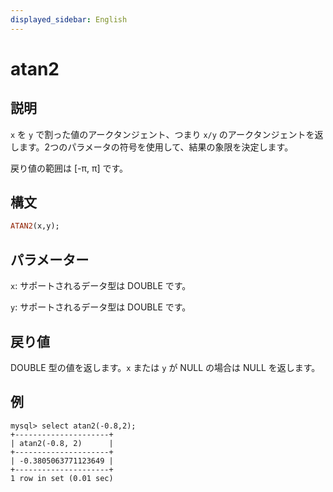 ```yaml
---
displayed_sidebar: English
---
```


# atan2

## 説明

`x` を `y` で割った値のアークタンジェント、つまり `x/y` のアークタンジェントを返します。2つのパラメータの符号を使用して、結果の象限を決定します。

戻り値の範囲は [-π, π] です。

## 構文

```Haskell
ATAN2(x,y);
```

## パラメーター

`x`: サポートされるデータ型は DOUBLE です。

`y`: サポートされるデータ型は DOUBLE です。

## 戻り値

DOUBLE 型の値を返します。`x` または `y` が NULL の場合は NULL を返します。

## 例

```Plain Text
mysql> select atan2(-0.8,2);
+---------------------+
| atan2(-0.8, 2)      |
+---------------------+
| -0.3805063771123649 |
+---------------------+
1 row in set (0.01 sec)
```
